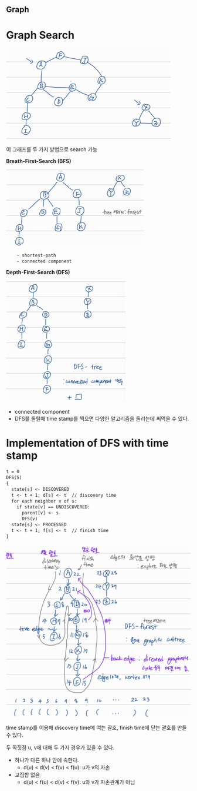 ## Graph

# Graph Search

![image-20230614143508834](./image/image-20230614143508834.png)

이 그래프를 두 가지 방법으로 search 가능

**Breath-First-Search (BFS)**

![image-20230614143552478](./image/image-20230614143552478.png)

		- shortest-path
		- connected component

**Depth-First-Search (DFS)**

![image-20230614143846101](./image/image-20230614143846101.png)

- connected component
- DFS를 돌릴때 time stamp를 찍으면 다양한 알고리즘을 돌리는데 써먹을 수 있다.



# Implementation of DFS with time stamp

```
t = 0
DFS(S)
{
  state[s] <- DISCOVERED
  t <- t + 1; d[s] <- t  // discovery time
  for each neighbor v of s:
    if state[v] == UNDISCOVERED:
      parent[v] <- s
      DFS(v)
  state[s] <- PROCESSED
  t <- t + 1; f[s] <- t  // finish time
}
```

![image-20230614145022416](./image/image-20230614145022416.png)

time stamp를 이용해 discovery time에 여는 괄호, finish time에 닫는 괄호를 만들 수 있다.

두 꼭짓점 u, v에 대해 두 가지 경우가 있을 수 있다.

- 하나가 다른 하나 안에 속한다.
  - d(u) < d(v) < f(v) < f(u): u가 v의 자손
- 교집합 없음
  - d(u) < f(u) < d(v) < f(v): u와 v가 자손관계가 아님